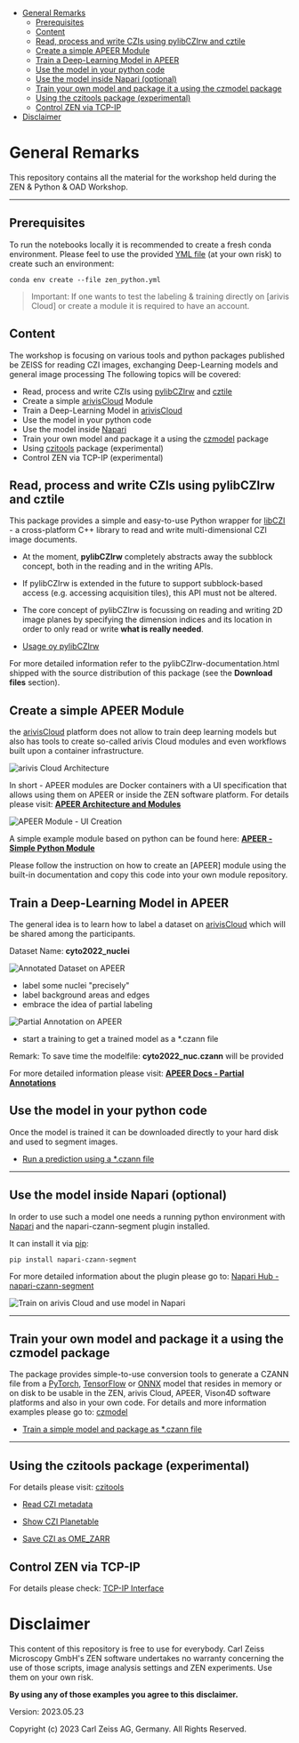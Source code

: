 - [General Remarks](#general-remarks)
  - [Prerequisites](#prerequisites)
  - [Content](#content)
  - [Read, process and write CZIs using pylibCZIrw and cztile](#read-process-and-write-czis-using-pylibczirw-and-cztile)
  - [Create a simple APEER Module](#create-a-simple-apeer-module)
  - [Train a Deep-Learning Model in APEER](#train-a-deep-learning-model-in-apeer)
  - [Use the model in your python code](#use-the-model-in-your-python-code)
  - [Use the model inside Napari (optional)](#use-the-model-inside-napari-optional)
  - [Train your own model and package it a using the czmodel package](#train-your-own-model-and-package-it-a-using-the-czmodel-package)
  - [Using the czitools package (experimental)](#using-the-czitools-package-experimental)
  - [Control ZEN via TCP-IP](#control-zen-via-tcp-ip)
- [Disclaimer](#disclaimer)



# General Remarks

This repository contains all the material for the workshop held during the ZEN & Python & OAD Workshop.

***

## Prerequisites

To run the notebooks locally it is recommended to create a fresh conda environment. Please feel to use the provided [YML file](workshop/notebooks/zen_python.yml) (at your own risk) to create such an environment:

    conda env create --file zen_python.yml

> Important: If one wants to test the labeling & training directly on [arivis Cloud] or create a module it is required to have an account.

## Content

The workshop is focusing on various tools and python packages published be ZEISS for reading CZI images, exchanging Deep-Learning models and general image processing The following topics will be covered:

* Read, process and write CZIs using [pylibCZIrw] and [cztile]
* Create a simple [arivisCloud] Module
* Train a Deep-Learning Model in [arivisCloud]
* Use the model in your python code
* Use the model inside [Napari]
* Train your own model and package it a using the [czmodel] package
* Using [czitools] package (experimental)
* Control ZEN via TCP-IP (experimental)

## Read, process and write CZIs using pylibCZIrw and cztile

This package provides a simple and easy-to-use Python wrapper for [libCZI] - a cross-platform C++ library to read and write multi-dimensional CZI image documents.

* At the moment, **pylibCZIrw** completely abstracts away the subblock concept, both in the reading and in the writing APIs.
* If pylibCZIrw is extended in the future to support subblock-based access (e.g. accessing acquisition tiles), this API must not be altered.
* The core concept of pylibCZIrw is focussing on reading and writing 2D image planes by specifying the dimension indices and its location in order to only read or write **what is really needed**.

* [Usage oy pylibCZIrw](./workshop/notebooks/Using_pylibCZIrw_3_4_0.ipynb)

For more detailed information refer to the pylibCZIrw-documentation.html shipped with the source distribution of this package (see the **Download files** section).


## Create a simple APEER Module

the [arivisCloud] platform does not allow to train deep learning models but also has tools to create so-called arivis Cloud modules and even workflows built upon a container infrastructure.

![arivis Cloud Architecture](./images/apeer_architecture.png)

In short - APEER modules are Docker containers with a UI specification that allows using them on APEER or inside the ZEN software platform. For details please visit: **[APEER Architecture and Modules](https://docs.apeer.com/create-modules/the-apeer-architecture)**

![APEER Module - UI Creation](./images/apeer_module_ui.png)

A simple example module based on python can be found here: **[APEER - Simple Python Module](./workshop/apeer_module_example/README.md)**

Please follow the instruction on how to create an [APEER] module using the built-in documentation and copy this code into your own module repository.

## Train a Deep-Learning Model in APEER

The general idea is to learn how to label a dataset on [arivisCloud] which will be shared among the participants.

Dataset Name: **cyto2022_nuclei**

![Annotated Dataset on APEER](./images/apeer_dataset_nuc.png)

* label some nuclei "precisely"
* label background areas and edges
* embrace the idea of partial labeling

![Partial Annotation on APEER](./images/APEER_annotation_auto_background.gif)

* start a training to get a trained model as a *.czann file

Remark: To save time the modelfile: **cyto2022_nuc.czann** will be provided

For more detailed information please visit: **[APEER Docs - Partial Annotations](https://docs.apeer.com/machine-learning/annotation-guidelines)**

## Use the model in your python code

Once the model is trained it can be downloaded directly to your hard disk and used to segment images.

* [Run a prediction using a *.czann file](./workshop/notebooks/run_prediction_from_czann.ipynb)

***

## Use the model inside Napari (optional)

In order to use such a model one needs a running python environment with [Napari] and the napari-czann-segment plugin installed.

It can install it via [pip]:

    pip install napari-czann-segment

For more detailed information about the plugin please go to: [Napari Hub - napari-czann-segment](https://www.napari-hub.org/plugins/napari-czann-segment)

![Train on arivis Cloud and use model in Napari](https://github.com/sebi06/napari-czann-segment/raw/main/readme_images/Train_APEER_run_Napari_CZANN_no_highlights_small.gif)


***

## Train your own model and package it a using the czmodel package

The package provides simple-to-use conversion tools to generate a CZANN file from a [PyTorch], 
[TensorFlow] or [ONNX] model that resides in memory or on disk to be usable in the
ZEN, arivis Cloud, APEER, Vison4D software platforms and also in your own code. For details and more information examples please go to: [czmodel]

* [Train a simple model and package as *.czann file](./workshop/notebooks/SingleClassSemanticSegmentation_PyTorch.ipynb)

***

## Using the czitools package (experimental)

For details please visit: [czitools]

* [Read CZI metadata](./workshop/notebooks/read_czi_metadata.ipynb)

* [Show CZI Planetable](./workshop/notebooks/show_czi_surface.ipynb)

* [Save CZI as OME_ZARR](./workshop/notebooks/omezarr_from_czi_5d.ipynb)

## Control ZEN via TCP-IP

For details please check: [TCP-IP Interface](https://github.com/zeiss-microscopy/OAD/tree/master/Interfaces/TCP-IP_interface)


# Disclaimer

This content of this repository is free to use for everybody. Carl Zeiss Microscopy GmbH's ZEN software undertakes no warranty concerning the use of those scripts, image analysis settings and ZEN experiments. Use them on your own risk.

**By using any of those examples you agree to this disclaimer.**

Version: 2023.05.23

Copyright (c) 2023 Carl Zeiss AG, Germany. All Rights Reserved.


[Napari]: https://github.com/napari/napari
[pip]: https://pypi.org/project/pip/
[PyPI]: https://pypi.org/
[pylibCZIrw]: https://pypi.org/project/pylibCZIrw/
[czmodel]: https://pypi.org/project/czmodel/
[cztile]: https://pypi.org/project/cztile/
[arivisCloud]: https://www.apeer.com
[napari-czann-segment]: https://github.com/sebi06/napari_czann_segment
[CZI]: https://www.zeiss.com/microscopy/int/products/microscope-software/zen/czi.html
[PyTorch]: https://pytorch.org/
[TensorFlow]: https://www.tensorflow.org/
[ONNX]: https://onnx.ai/
[libCZI]: https://github.com/ZEISS/libczi
[CytoData2022]: https://alleninstitute.org/what-we-do/cell-science/events-training/cytodata-symposium-2022/
[czitools]: https://pypi.org/project/czitools/
